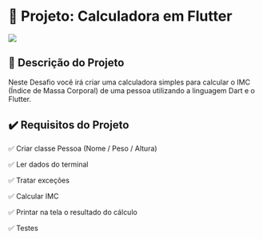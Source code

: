 # **💾 Projeto: Calculadora em Flutter**

![](imagem)

## 📃 Descrição do Projeto

Neste Desafio você irá criar uma calculadora simples para calcular o IMC (Índice de Massa Corporal) de uma pessoa utilizando a linguagem Dart e o Flutter.

## ✔️ **Requisitos do Projeto**

✅ Criar classe Pessoa (Nome / Peso / Altura)

✅ Ler dados do terminal

✅ Tratar exceções

✅ Calcular IMC

✅ Printar na tela o resultado do cálculo

✅ Testes
